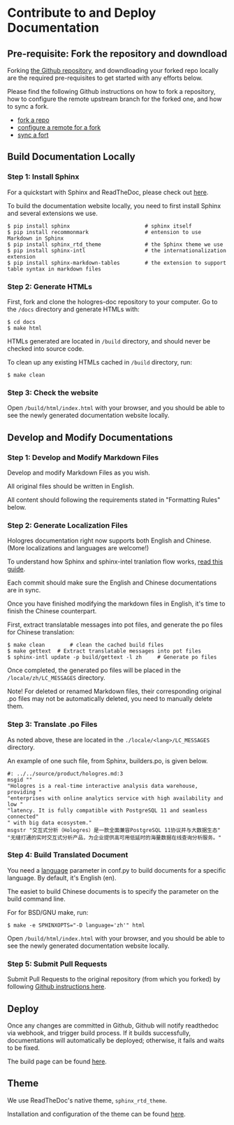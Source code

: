 # Contribute to and Deploy Documentation 

## Pre-requisite: Fork the repository and downdload

Forking [the Github repository](https://github.com/hologres/hologres-doc.git), and downdloading your forked repo locally are the required pre-requisites to get started with any efforts below.

Please find the following Github instructions on how to fork a repository, how to configure the remote upstream branch for the forked one, and how to sync a fork.

- [fork a repo](https://help.github.com/en/github/getting-started-with-github/fork-a-repo)
- [configure a remote for a fork](https://help.github.com/en/github/collaborating-with-issues-and-pull-requests/configuring-a-remote-for-a-fork)
- [sync a fort](https://help.github.com/en/github/collaborating-with-issues-and-pull-requests/syncing-a-fork)

## Build Documentation Locally

### Step 1: Install Sphinx

For a quickstart with Sphinx and ReadTheDoc, please check out [here](https://docs.readthedocs.io/en/stable/intro/getting-started-with-sphinx.html).

To build the documentation website locally, you need to first install Sphinx and several extensions we use.

```
$ pip install sphinx                        # sphinx itself
$ pip install recommonmark                  # entension to use Markdown in Sphinx
$ pip install sphinx_rtd_theme              # the Sphinx theme we use
$ pip install sphinx-intl                   # the internationalization extension
$ pip install sphinx-markdown-tables        # the extension to support table syntax in markdown files
```

### Step 2: Generate HTMLs

First, fork and clone the hologres-doc repository to your computer. Go to the `/docs` directory and generate HTMLs with:

```
$ cd docs
$ make html
```

HTMLs generated are located in `/build` directory, and should never be checked into source code.

To clean up any existing HTMLs cached in `/build` directory, run: 

```
$ make clean
```

### Step 3: Check the website

Open `/build/html/index.html` with your browser, and you should be able to see the newly generated documentation website locally. 


## Develop and Modify Documentations

### Step 1: Develop and Modify Markdown Files

Develop and modify Markdown Files as you wish. 

All original files should be written in English.

All content should following the requirements stated in "Formatting Rules" below.

### Step 2: Generate Localization Files

Hologres documentation right now supports both English and Chinese. (More localizations and languages are welcome!)

To understand how Sphinx and sphinx-intel tranlation flow works, [read this guide](http://www.sphinx-doc.org/en/master/usage/advanced/intl.html#translating-with-sphinx-intl).

Each commit should make sure the English and Chinese documentations are in sync. 

Once you have finished modifying the markdown files in English, it's time to finish the Chinese counterpart.

First, extract translatable messages into pot files, and generate the po files for Chinese translation:

```
$ make clean		# clean the cached build files
$ make gettext	# Extract translatable messages into pot files
$ sphinx-intl update -p build/gettext -l zh		# Generate po files
```

Once completed, the generated po files will be placed in the `/locale/zh/LC_MESSAGES` directory.

Note! For deleted or renamed Markdown files, their corresponding original .po files may not be automatically deleted, you need to manually delete them.

### Step 3: Translate .po Files

As noted above, these are located in the `./locale/<lang>/LC_MESSAGES` directory.

An example of one such file, from Sphinx, builders.po, is given below.

```
#: ../../source/product/hologres.md:3
msgid ""
"Hologres is a real-time interactive analysis data warehouse, providing "
"enterprises with online analytics service with high availability and low "
"latency. It is fully compatible with PostgreSQL 11 and seamless connected"
" with big data ecosystem."
msgstr "交互式分析（Hologres）是一款全面兼容PostgreSQL 11协议并与大数据生态"
"无缝打通的实时交互式分析产品，为企业提供高可用低延时的海量数据在线查询分析服务。"
```

### Step 4: Build Translated Document

You need a [language](http://www.sphinx-doc.org/en/master/usage/configuration.html#confval-language) parameter in conf.py to build documents for a specific language. By default, it's English (en). 

The easiet to build Chinese documents is to specify the parameter on the build command line.

For for BSD/GNU make, run:

```
$ make -e SPHINXOPTS="-D language='zh'" html
```

Open `/build/html/index.html` with your browser, and you should be able to see the newly generated documentation website locally. 

### Step 5: Submit Pull Requests

Submit Pull Requests to the original repository (from which you forked) by following [Github instructions here](https://help.github.com/en/github/collaborating-with-issues-and-pull-requests/creating-a-pull-request).

## Deploy

Once any changes are committed in Github, Github will notify readthedoc via webhook, and trigger build process. If it builds successfully, documentations will automatically be deployed; otherwise, it fails and waits to be fixed.

The build page can be found [here](https://readthedocs.org/projects/hologres/).

## Theme

We use ReadTheDoc's native theme, `sphinx_rtd_theme`.

Installation and configuration of the theme can be found [here](https://sphinx-rtd-theme.readthedocs.io/en/stable/).
